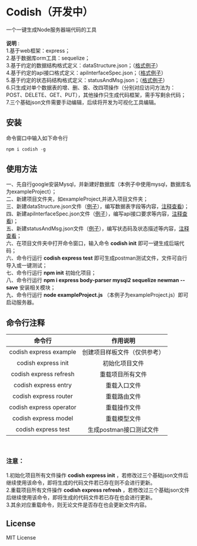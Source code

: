 # Codish（开发中）
 一个一键生成Node服务器端代码的工具<br><br>
 **说明** :<br>
 1.基于web框架：express；<br>
 2.基于数据库orm工具：sequelize；<br>
 3.基于约定的数据结构格式定义：dataStructure.json；（[格式例子](https://github.com/ershing/codish/blob/master/dataStructure.json)）<br>
 4.基于约定的api接口格式定义：apiInterfaceSpec.json；（[格式例子](https://github.com/ershing/codish/blob/master/apiInterfaceSpec.json)）<br>
 5.基于约定的状态码结构格式定义：statusAndMsg.json；（[格式例子](https://github.com/ershing/codish/blob/master/statusAndMsg.json)）<br>
 6.只生成对单个数据表的增、删、查、改四项操作（分别对应访问方法为：POST、DELETE、GET、PUT），其他操作只生成代码框架，需手写剩余代码；<br>
 7.三个基础json文件需要手动编辑，后续将开发为可视化工具编辑。

## 安装
命令窗口中输入如下命令行
```javascript
npm i codish -g
```
## 使用方法
 一、先自行google安装Mysql，并新建好数据库（本例子中使用mysql，数据库名为exampleProject）；<br>
 二、新建项目文件夹，如exampleProject,并进入项目文件夹；<br>
 三、新建dataStructure.json文件（[例子](https://github.com/ershing/codish/blob/master/dataStructure.json)），编写数据表字段等内容，[注释查看](https://github.com/ershing/codish/blob/master/dataStructureNotes.json))；<br>
 四、新建apiInterfaceSpec.json文件（[例子](https://github.com/ershing/codish/blob/master/apiInterfaceSpec.json)），编写api接口要求等内容，[注释查看](https://github.com/ershing/codish/blob/master/apiInterfaceSpecNotes.json))；<br>
 五、新建statusAndMsg.json文件（[例子](https://github.com/ershing/codish/blob/master/statusAndMsg.json)），编写状态码及状态描述等内容，[注释查看](https://github.com/ershing/codish/blob/master/statusAndMsgNotes.json)；<br>
 六、在项目文件夹中打开命令窗口，输入命令 **codish init** 即可一键生成后端代码；<br>
 六、命令行运行 **codish express test** 即可生成postman测试文件，文件可自行导入或一键测试；<br>
 七、命令行运行 **npm init** 初始化项目；<br>
 八、命令行运行 **npm i express body-parser mysql2 sequelize newman --save** 安装相关模块；<br>
 九、命令行运行 **node exampleProject.js** （本例子为exampleProject.js）即可启动服务器。<br>

## 命令行注释
| 命令行       | 作用说明 | 
| :--------:    | :-----:  | 
| codish express example  | 创建项目样板文件（仅供参考）  |
| codish express init  | 初始化项目文件   |
| codish express refresh  | 重载项目所有文件   |
| codish express entry  | 重载入口文件   |
| codish express router  | 重载路由文件   |
| codish express operator  | 重载操作文件   |
| codish express model  | 重载模型文件   |
| codish express test  | 生成postman接口测试文件   |
<br>

### 注意：<br>
1.初始化项目所有文件操作 **codish express init** ，若修改过三个基础json文件后继续使用该命令，即将生成的代码文件若已存在则不会进行更新。<br>
2.重载项目所有文件操作 **codish express refresh** ，若修改过三个基础json文件后继续使用该命令，即将生成的代码文件若已存在也会进行更新。<br>
3.其余对应重载命令，则无论文件是否存在也会更新文件内容。

## License
MIT License


